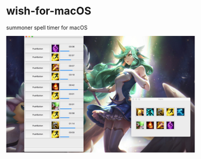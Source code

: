 # wish-for-macOS
summoner spell timer for macOS

![sample](https://github.com/macoJ-J/wish-for-macOS/blob/master/sample.jpg)
